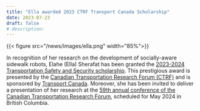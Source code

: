 ```yaml
---
title: "Ella awarded 2023 CTRF Transport Canada Scholarship"
date: 2023-07-23
draft: false
# description:
---
```

<!-- ![](../images/ella.png) -->
{{< figure src="/news/images/ella.png" width="85%">}}

<!--more-->
In recognition of her research on the development of socially-aware sidewalk robots, Elahe (Ella) Sherafat has been granted the [2023-2024 Transportation Safety and Security scholarship](https://ctrf.ca/?page_id=1206). This prestigious award is presented by the [Canadian Transportation Research Forum (CTRF)](https://ctrf.ca/) and is sponsored by [Transport Canada](https://tc.canada.ca/en). Moreover, she has been invited to deliver a presentation of her research at the [59th annual conference of the Canadian Transportation Research Forum](https://ctrf.ca/?page_id=9904), scheduled for May 2024 in British Columbia.
